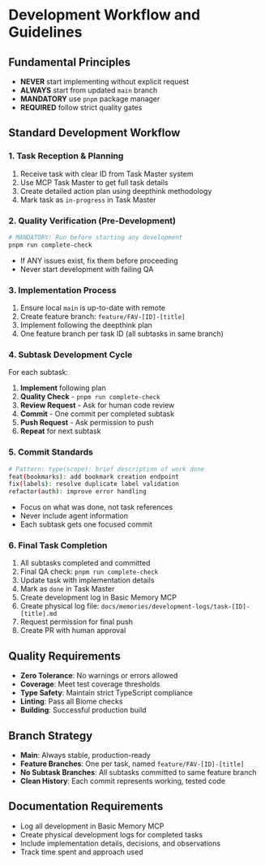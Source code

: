 # Development Workflow and Guidelines

## Fundamental Principles
- **NEVER** start implementing without explicit request
- **ALWAYS** start from updated `main` branch
- **MANDATORY** use `pnpm` package manager
- **REQUIRED** follow strict quality gates

## Standard Development Workflow

### 1. Task Reception & Planning
1. Receive task with clear ID from Task Master system
2. Use MCP Task Master to get full task details
3. Create detailed action plan using deepthink methodology
4. Mark task as `in-progress` in Task Master

### 2. Quality Verification (Pre-Development)
```bash
# MANDATORY: Run before starting any development
pnpm run complete-check
```
- If ANY issues exist, fix them before proceeding
- Never start development with failing QA

### 3. Implementation Process
1. Ensure local `main` is up-to-date with remote
2. Create feature branch: `feature/FAV-[ID]-[title]`
3. Implement following the deepthink plan
4. One feature branch per task ID (all subtasks in same branch)

### 4. Subtask Development Cycle
For each subtask:
1. **Implement** following plan
2. **Quality Check** - `pnpm run complete-check` 
3. **Review Request** - Ask for human code review
4. **Commit** - One commit per completed subtask
5. **Push Request** - Ask permission to push
6. **Repeat** for next subtask

### 5. Commit Standards
```bash
# Pattern: type(scope): brief description of work done
feat(bookmarks): add bookmark creation endpoint
fix(labels): resolve duplicate label validation
refactor(auth): improve error handling
```
- Focus on what was done, not task references
- Never include agent information
- Each subtask gets one focused commit

### 6. Final Task Completion
1. All subtasks completed and committed
2. Final QA check: `pnpm run complete-check`
3. Update task with implementation details
4. Mark as `done` in Task Master
5. Create development log in Basic Memory MCP
6. Create physical log file: `docs/memories/development-logs/task-[ID]-[title].md`
7. Request permission for final push
8. Create PR with human approval

## Quality Requirements
- **Zero Tolerance**: No warnings or errors allowed
- **Coverage**: Meet test coverage thresholds
- **Type Safety**: Maintain strict TypeScript compliance
- **Linting**: Pass all Biome checks
- **Building**: Successful production build

## Branch Strategy
- **Main**: Always stable, production-ready
- **Feature Branches**: One per task, named `feature/FAV-[ID]-[title]`
- **No Subtask Branches**: All subtasks committed to same feature branch
- **Clean History**: Each commit represents working, tested code

## Documentation Requirements
- Log all development in Basic Memory MCP
- Create physical development logs for completed tasks
- Include implementation details, decisions, and observations
- Track time spent and approach used